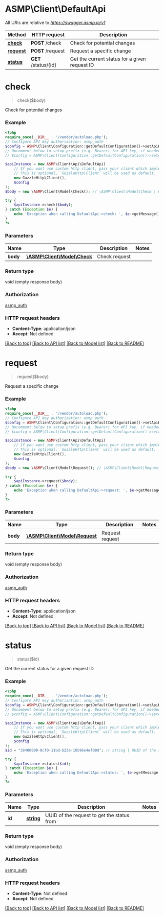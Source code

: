 # ASMP\Client\DefaultApi

All URIs are relative to *https://swagger.asmp.io/v1*

Method | HTTP request | Description
------------- | ------------- | -------------
[**check**](DefaultApi.md#check) | **POST** /check | Check for potential changes
[**request**](DefaultApi.md#request) | **POST** /request | Request a specific change
[**status**](DefaultApi.md#status) | **GET** /status/{id} | Get the current status for a given request ID

# **check**
> check($body)

Check for potential changes

### Example
```php
<?php
require_once(__DIR__ . '/vendor/autoload.php');
// Configure API key authorization: asmp_auth
$config = ASMP\Client\Configuration::getDefaultConfiguration()->setApiKey('X-API-KEY', 'YOUR_API_KEY');
// Uncomment below to setup prefix (e.g. Bearer) for API key, if needed
// $config = ASMP\Client\Configuration::getDefaultConfiguration()->setApiKeyPrefix('X-API-KEY', 'Bearer');

$apiInstance = new ASMP\Client\Api\DefaultApi(
    // If you want use custom http client, pass your client which implements `GuzzleHttp\ClientInterface`.
    // This is optional, `GuzzleHttp\Client` will be used as default.
    new GuzzleHttp\Client(),
    $config
);
$body = new \ASMP\Client\Model\Check(); // \ASMP\Client\Model\Check | Check request

try {
    $apiInstance->check($body);
} catch (Exception $e) {
    echo 'Exception when calling DefaultApi->check: ', $e->getMessage(), PHP_EOL;
}
?>
```

### Parameters

Name | Type | Description  | Notes
------------- | ------------- | ------------- | -------------
 **body** | [**\ASMP\Client\Model\Check**](../Model/Check.md)| Check request |

### Return type

void (empty response body)

### Authorization

[asmp_auth](../../README.md#asmp_auth)

### HTTP request headers

 - **Content-Type**: application/json
 - **Accept**: Not defined

[[Back to top]](#) [[Back to API list]](../../README.md#documentation-for-api-endpoints) [[Back to Model list]](../../README.md#documentation-for-models) [[Back to README]](../../README.md)

# **request**
> request($body)

Request a specific change

### Example
```php
<?php
require_once(__DIR__ . '/vendor/autoload.php');
// Configure API key authorization: asmp_auth
$config = ASMP\Client\Configuration::getDefaultConfiguration()->setApiKey('X-API-KEY', 'YOUR_API_KEY');
// Uncomment below to setup prefix (e.g. Bearer) for API key, if needed
// $config = ASMP\Client\Configuration::getDefaultConfiguration()->setApiKeyPrefix('X-API-KEY', 'Bearer');

$apiInstance = new ASMP\Client\Api\DefaultApi(
    // If you want use custom http client, pass your client which implements `GuzzleHttp\ClientInterface`.
    // This is optional, `GuzzleHttp\Client` will be used as default.
    new GuzzleHttp\Client(),
    $config
);
$body = new \ASMP\Client\Model\Request(); // \ASMP\Client\Model\Request | Request request

try {
    $apiInstance->request($body);
} catch (Exception $e) {
    echo 'Exception when calling DefaultApi->request: ', $e->getMessage(), PHP_EOL;
}
?>
```

### Parameters

Name | Type | Description  | Notes
------------- | ------------- | ------------- | -------------
 **body** | [**\ASMP\Client\Model\Request**](../Model/Request.md)| Request request |

### Return type

void (empty response body)

### Authorization

[asmp_auth](../../README.md#asmp_auth)

### HTTP request headers

 - **Content-Type**: application/json
 - **Accept**: Not defined

[[Back to top]](#) [[Back to API list]](../../README.md#documentation-for-api-endpoints) [[Back to Model list]](../../README.md#documentation-for-models) [[Back to README]](../../README.md)

# **status**
> status($id)

Get the current status for a given request ID

### Example
```php
<?php
require_once(__DIR__ . '/vendor/autoload.php');
// Configure API key authorization: asmp_auth
$config = ASMP\Client\Configuration::getDefaultConfiguration()->setApiKey('X-API-KEY', 'YOUR_API_KEY');
// Uncomment below to setup prefix (e.g. Bearer) for API key, if needed
// $config = ASMP\Client\Configuration::getDefaultConfiguration()->setApiKeyPrefix('X-API-KEY', 'Bearer');

$apiInstance = new ASMP\Client\Api\DefaultApi(
    // If you want use custom http client, pass your client which implements `GuzzleHttp\ClientInterface`.
    // This is optional, `GuzzleHttp\Client` will be used as default.
    new GuzzleHttp\Client(),
    $config
);
$id = "38400000-8cf0-11bd-b23e-10b96e4ef00d"; // string | UUID of the request to get the status from

try {
    $apiInstance->status($id);
} catch (Exception $e) {
    echo 'Exception when calling DefaultApi->status: ', $e->getMessage(), PHP_EOL;
}
?>
```

### Parameters

Name | Type | Description  | Notes
------------- | ------------- | ------------- | -------------
 **id** | [**string**](../Model/.md)| UUID of the request to get the status from |

### Return type

void (empty response body)

### Authorization

[asmp_auth](../../README.md#asmp_auth)

### HTTP request headers

 - **Content-Type**: Not defined
 - **Accept**: Not defined

[[Back to top]](#) [[Back to API list]](../../README.md#documentation-for-api-endpoints) [[Back to Model list]](../../README.md#documentation-for-models) [[Back to README]](../../README.md)

